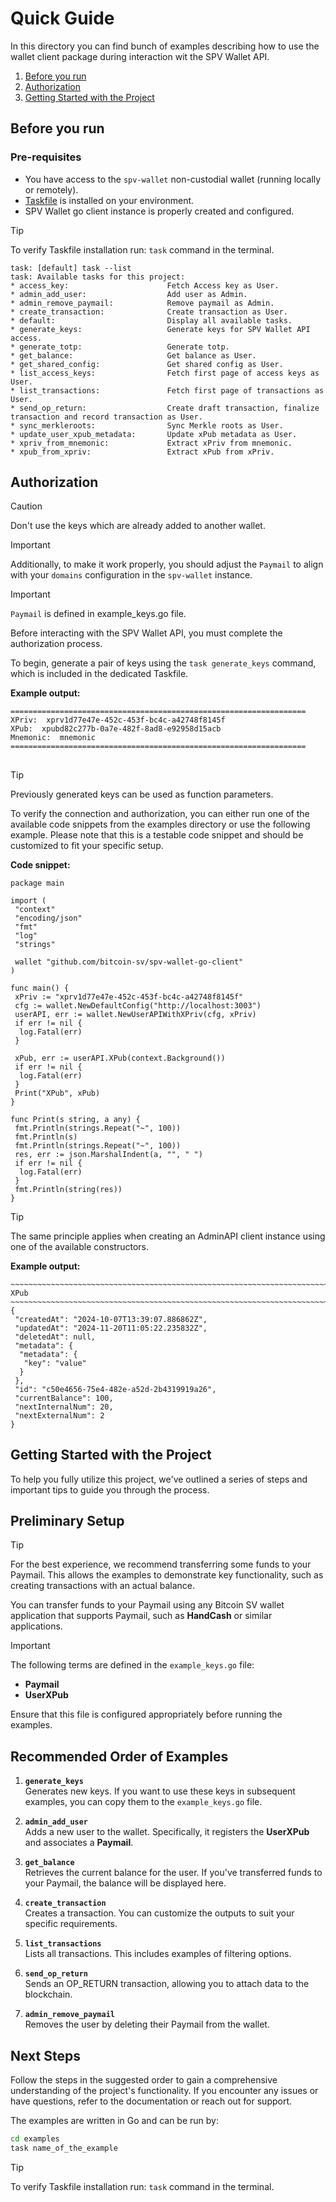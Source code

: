 # Quick Guide

In this directory you can find bunch of examples describing how to use
the wallet client package during interaction wit the SPV Wallet API.

1. [Before you run](#before-you-run)
1. [Authorization](#authorization)
1. [Getting Started with the Project](#getting-started-with-the-project)

## Before you run

### Pre-requisites

- You have access to the `spv-wallet` non-custodial wallet (running locally or remotely).
- [Taskfile](https://taskfile.dev/installation/) is installed on your environment.
- SPV Wallet go client instance is properly created and configured.

> [!TIP]
> To verify Taskfile installation run: `task` command in the terminal.

```
task: [default] task --list
task: Available tasks for this project:
* access_key:                      Fetch Access key as User.
* admin_add_user:                  Add user as Admin.
* admin_remove_paymail:            Remove paymail as Admin.
* create_transaction:              Create transaction as User.
* default:                         Display all available tasks.
* generate_keys:                   Generate keys for SPV Wallet API access.
* generate_totp:                   Generate totp.
* get_balance:                     Get balance as User.
* get_shared_config:               Get shared config as User.
* list_access_keys:                Fetch first page of access keys as User.
* list_transactions:               Fetch first page of transactions as User.
* send_op_return:                  Create draft transaction, finalize transaction and record transaction as User.
* sync_merkleroots:                Sync Merkle roots as User.
* update_user_xpub_metadata:       Update xPub metadata as User.
* xpriv_from_mnemonic:             Extract xPriv from mnemonic.
* xpub_from_xpriv:                 Extract xPub from xPriv.
```

## Authorization

> [!CAUTION]
> Don't use the keys which are already added to another wallet.

> [!IMPORTANT]
> Additionally, to make it work properly, you should adjust the `Paymail` to align with your `domains` configuration in the `spv-wallet` instance.

> [!IMPORTANT]
> `Paymail` is defined in example_keys.go file. 

Before interacting with the SPV Wallet API, you must complete the authorization process.

To begin, generate a pair of keys using the `task generate_keys` command, which is included in the dedicated Taskfile.

**Example output:**

```
==================================================================
XPriv:  xprv1d77e47e-452c-453f-bc4c-a42748f8145f
XPub:  xpubd82c277b-0a7e-482f-8ad8-e92958d15acb
Mnemonic:  mnemonic
==================================================================
```

##

> [!TIP]
> Previously generated keys can be used as function parameters.

To verify the connection and authorization, you can either run one of the available code snippets from the examples directory or use the following example. Please note that this is a testable code snippet and should be customized to fit your specific setup.

**Code snippet:**

```
package main

import (
 "context"
 "encoding/json"
 "fmt"
 "log"
 "strings"

 wallet "github.com/bitcoin-sv/spv-wallet-go-client"
)

func main() {
 xPriv := "xprv1d77e47e-452c-453f-bc4c-a42748f8145f"
 cfg := wallet.NewDefaultConfig("http://localhost:3003")
 userAPI, err := wallet.NewUserAPIWithXPriv(cfg, xPriv)
 if err != nil {
  log.Fatal(err)
 }

 xPub, err := userAPI.XPub(context.Background())
 if err != nil {
  log.Fatal(err)
 }
 Print("XPub", xPub)
}

func Print(s string, a any) {
 fmt.Println(strings.Repeat("~", 100))
 fmt.Println(s)
 fmt.Println(strings.Repeat("~", 100))
 res, err := json.MarshalIndent(a, "", " ")
 if err != nil {
  log.Fatal(err)
 }
 fmt.Println(string(res))
}
```

> [!TIP]
> The same principle applies when creating an AdminAPI client instance using one of the available constructors.

**Example output:**

```
~~~~~~~~~~~~~~~~~~~~~~~~~~~~~~~~~~~~~~~~~~~~~~~~~~~~~~~~~~~~~~~~~~~~~~~~~~~~~~~~~~~~~~~~~~~~~~~~~~~~
XPub
~~~~~~~~~~~~~~~~~~~~~~~~~~~~~~~~~~~~~~~~~~~~~~~~~~~~~~~~~~~~~~~~~~~~~~~~~~~~~~~~~~~~~~~~~~~~~~~~~~~~
{
 "createdAt": "2024-10-07T13:39:07.886862Z",
 "updatedAt": "2024-11-20T11:05:22.235832Z",
 "deletedAt": null,
 "metadata": {
  "metadata": {
   "key": "value"
  }
 },
 "id": "c50e4656-75e4-482e-a52d-2b4319919a26",
 "currentBalance": 100,
 "nextInternalNum": 20,
 "nextExternalNum": 2
}
```

## Getting Started with the Project

To help you fully utilize this project, we've outlined a series of steps and important tips to guide you through the process.

## Preliminary Setup

> [!TIP]
> For the best experience, we recommend transferring some funds to your Paymail. This allows the examples to demonstrate key functionality, such as creating transactions with an actual balance. 

You can transfer funds to your Paymail using any Bitcoin SV wallet application that supports Paymail, such as **HandCash** or similar applications.

> [!IMPORTANT]
> The following terms are defined in the `example_keys.go` file:
> - **Paymail**
> - **UserXPub**

Ensure that this file is configured appropriately before running the examples.

## Recommended Order of Examples

1. **`generate_keys`**  
   Generates new keys. If you want to use these keys in subsequent examples, you can copy them to the `example_keys.go` file.

2. **`admin_add_user`**  
   Adds a new user to the wallet. Specifically, it registers the **UserXPub** and associates a **Paymail**.

3. **`get_balance`**  
   Retrieves the current balance for the user. If you've transferred funds to your Paymail, the balance will be displayed here.

4. **`create_transaction`**  
   Creates a transaction. You can customize the outputs to suit your specific requirements.

5. **`list_transactions`**  
   Lists all transactions. This includes examples of filtering options.

6. **`send_op_return`**  
   Sends an OP_RETURN transaction, allowing you to attach data to the blockchain.

7. **`admin_remove_paymail`**  
   Removes the user by deleting their Paymail from the wallet.


## Next Steps

Follow the steps in the suggested order to gain a comprehensive understanding of the project's functionality. If you encounter any issues or have questions, refer to the documentation or reach out for support.

The examples are written in Go and can be run by:

```bash
cd examples
task name_of_the_example
```

> [!TIP]
> To verify Taskfile installation run: `task` command in the terminal.
